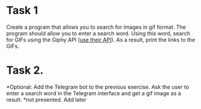 # Task 1
Create a program that allows you to search for images in gif format. The program should allow you to enter a search word. Using this word, search for GIFs using the Giphy API ([use their API](https://giphy.com/)). As a result, print the links to the GIFs.

# Task 2.
*Optional: Add the Telegram bot to the previous exercise. Ask the user to enter a search word in the Telegram interface and get a gif image as a result.
*not presented. Add later